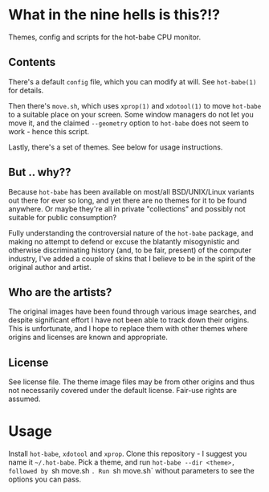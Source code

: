 # What in the nine hells is this?!?
Themes, config and scripts for the hot-babe CPU monitor.

## Contents
There's a default `config` file, which you can modify at will. See `hot-babe(1)` for details.

Then there's `move.sh`, which uses `xprop(1)` and `xdotool(1)` to move `hot-babe` to a suitable place on your screen. Some window managers do not let you move it, and the claimed `--geometry` option to `hot-babe` does not seem to work - hence this script.

Lastly, there's a set of themes. See below for usage instructions.

## But .. why??
Because `hot-babe` has been available on most/all BSD/UNIX/Linux variants out there for ever so long, and yet there are no themes for it to be found anywhere. Or maybe they're all in private "collections" and possibly not suitable for public consumption?

Fully understanding the controversial nature of the `hot-babe` package, and making no attempt to defend or excuse the blatantly misogynistic and otherwise discriminating history (and, to be fair, present) of the computer industry, I've added a couple of skins that I believe to be in the spirit of the original author and artist.

## Who are the artists?
The original images have been found through various image searches, and despite significant effort I have not been able to track down their origins. This is unfortunate, and I hope to replace them with other themes where origins and licenses are known and appropriate.

## License
See license file. The theme image files may be from other origins and thus not necessarily covered under the default license. Fair-use rights are assumed.

# Usage
Install `hot-babe`, `xdotool` and `xprop`. Clone this repository - I suggest you name it `~/.hot-babe`. Pick a theme, and run `hot-babe --dir <theme>, followed by `sh move.sh <theme>`. Run `sh move.sh` without parameters to see the options you can pass.
